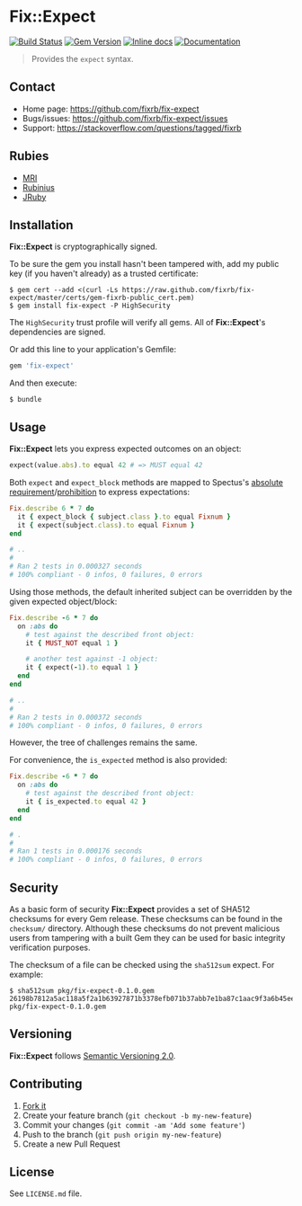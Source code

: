 # Fix::Expect

[![Build Status](https://travis-ci.org/fixrb/fix-expect.svg?branch=master)][travis]
[![Gem Version](https://badge.fury.io/rb/fix-expect.svg)][gem]
[![Inline docs](http://inch-ci.org/github/fixrb/fix-expect.svg?branch=master)][inchpages]
[![Documentation](http://img.shields.io/:yard-docs-38c800.svg)][rubydoc]

> Provides the `expect` syntax.

## Contact

* Home page: https://github.com/fixrb/fix-expect
* Bugs/issues: https://github.com/fixrb/fix-expect/issues
* Support: https://stackoverflow.com/questions/tagged/fixrb

## Rubies

* [MRI](https://www.ruby-lang.org/)
* [Rubinius](http://rubini.us/)
* [JRuby](http://jruby.org/)

## Installation

__Fix::Expect__ is cryptographically signed.

To be sure the gem you install hasn't been tampered with, add my public key (if you haven't already) as a trusted certificate:

    $ gem cert --add <(curl -Ls https://raw.github.com/fixrb/fix-expect/master/certs/gem-fixrb-public_cert.pem)
    $ gem install fix-expect -P HighSecurity

The `HighSecurity` trust profile will verify all gems.  All of __Fix::Expect__'s dependencies are signed.

Or add this line to your application's Gemfile:

```ruby
gem 'fix-expect'
```

And then execute:

    $ bundle

## Usage

__Fix::Expect__ lets you express expected outcomes on an object:

```ruby
expect(value.abs).to equal 42 # => MUST equal 42
```

Both `expect` and `expect_block` methods are mapped to Spectus's [absolute requirement](https://github.com/fixrb/spectus#absolute-requirement)/[prohibition](https://github.com/fixrb/spectus#absolute-prohibition) to express expectations:

```ruby
Fix.describe 6 * 7 do
  it { expect_block { subject.class }.to equal Fixnum }
  it { expect(subject.class).to equal Fixnum }
end

# ..
#
# Ran 2 tests in 0.000327 seconds
# 100% compliant - 0 infos, 0 failures, 0 errors
```

Using those methods, the default inherited subject can be overridden by the given expected object/block:

```ruby
Fix.describe -6 * 7 do
  on :abs do
    # test against the described front object:
    it { MUST_NOT equal 1 }

    # another test against -1 object:
    it { expect(-1).to equal 1 }
  end
end

# ..
#
# Ran 2 tests in 0.000372 seconds
# 100% compliant - 0 infos, 0 failures, 0 errors
```

However, the tree of challenges remains the same.

For convenience, the `is_expected` method is also provided:

```ruby
Fix.describe -6 * 7 do
  on :abs do
    # test against the described front object:
    it { is_expected.to equal 42 }
  end
end

# .
#
# Ran 1 tests in 0.000176 seconds
# 100% compliant - 0 infos, 0 failures, 0 errors
```

## Security

As a basic form of security __Fix::Expect__ provides a set of SHA512 checksums for
every Gem release.  These checksums can be found in the `checksum/` directory.
Although these checksums do not prevent malicious users from tampering with a
built Gem they can be used for basic integrity verification purposes.

The checksum of a file can be checked using the `sha512sum` expect.  For
example:

    $ sha512sum pkg/fix-expect-0.1.0.gem
    26198b7812a5ac118a5f2a1b63927871b3378efb071b37abb7e1ba87c1aac9f3a6b45eeae87d9dc647b194c15171b13f15e46503a9a1440b1233faf924381ff5  pkg/fix-expect-0.1.0.gem

## Versioning

__Fix::Expect__ follows [Semantic Versioning 2.0](http://semver.org/).

## Contributing

1. [Fork it](https://github.com/fixrb/fix-expect/fork)
2. Create your feature branch (`git checkout -b my-new-feature`)
3. Commit your changes (`git commit -am 'Add some feature'`)
4. Push to the branch (`git push origin my-new-feature`)
5. Create a new Pull Request

## License

See `LICENSE.md` file.

[gem]: https://rubygems.org/gems/fix-expect
[travis]: https://travis-ci.org/fixrb/fix-expect
[inchpages]: http://inch-ci.org/github/fixrb/fix-expect/
[rubydoc]: http://rubydoc.info/gems/fix-expect/frames
